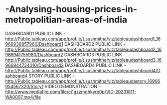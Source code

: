# -Analysing-housing-prices-in-metropolitian-areas-of-india
DASHBOARD1 PUBLIC LINK - http://Public.tableau.com/app/profile/t.sushmitha/viz/tableaudashboard1_16966936857960/Dashboard1
DASHBOARD2 PUBLIC LINK -  http://Public.tableau.com/app/profile/t.sushmitha/viz/tableaudashboard2_16966941755980/Dashboard2
DASHBOARD3 PUBLIC LINK - http://Public.tableau.com/app/profile/t.sushmitha/viz/tableaudashboard3_16966944734010/Dashboard3
DASHBOARD4 PUBLIC LINK - http://Public.tableau.com/app/profile/t.sushmitha/viz/tableaudashboard4/Dashboard4
STORY PUBLIC LINK -      http://Public.tableau.com/app/profile/t.sushmitha/viz/tableaudastory_16966954567320/Story1
VIDEO DEMONSTRATION -     http://www.mediafire.com/file/cj1gzzmghkyre0p/VID-20231011-WA0007.mp4/file
